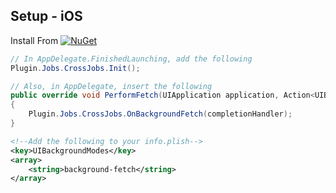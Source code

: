 ## Setup - iOS

Install From [![NuGet](https://img.shields.io/nuget/v/Plugin.Jobs.svg?maxAge=2592000)](https://www.nuget.org/packages/Plugin.Jobs/)

```csharp
// In AppDelegate.FinishedLaunching, add the following
Plugin.Jobs.CrossJobs.Init();

// Also, in AppDelegate, insert the following
public override void PerformFetch(UIApplication application, Action<UIBackgroundFetchResult> completionHandler)
{
    Plugin.Jobs.CrossJobs.OnBackgroundFetch(completionHandler);
}
```

```xml
<!--Add the following to your info.plish-->
<key>UIBackgroundModes</key>
<array>
	<string>background-fetch</string>
</array>
```
